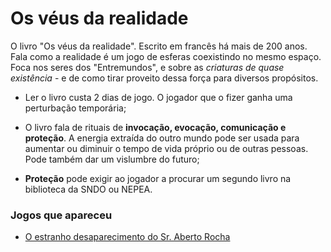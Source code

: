 # Os véus da realidade

O livro "Os véus da realidade". Escrito em francês há mais de 200 anos. Fala como a realidade é um jogo de esferas coexistindo no mesmo espaço. Foca nos seres dos "Entremundos", e sobre as *criaturas de quase existência* - e de como tirar proveito dessa força para diversos propósitos.

* Ler o livro custa 2 dias de jogo. O jogador que o fizer ganha uma perturbação temporária;
  
* O livro fala de rituais de **invocação, evocação, comunicação e proteção**. A energia extraída do outro mundo pode ser usada para aumentar ou diminuir o tempo de vida próprio ou de outras pessoas. Pode também dar um vislumbre do futuro;
  
* **Proteção** pode exigir ao jogador a procurar um segundo livro na biblioteca da SNDO ou NEPEA.

### Jogos que apareceu
- [O estranho desaparecimento do Sr. Aberto Rocha](../../../../jogos/00_piloto/index.md)
